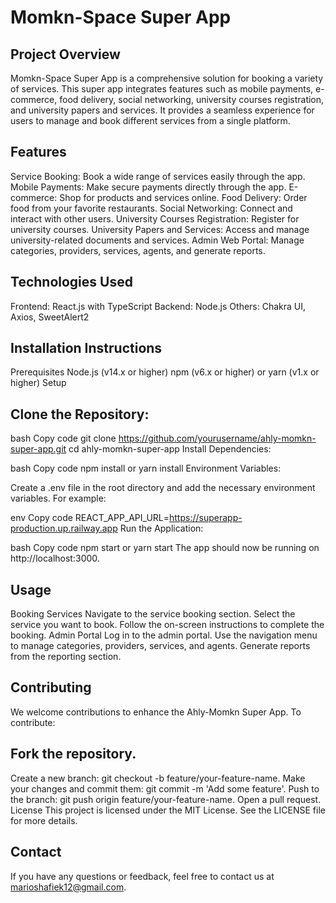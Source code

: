 # Momkn-Space Super App
## Project Overview
Momkn-Space Super App is a comprehensive solution for booking a variety of services. This super app integrates features such as mobile payments, e-commerce, food delivery, social networking, university courses registration, and university papers and services. It provides a seamless experience for users to manage and book different services from a single platform.

## Features
Service Booking: Book a wide range of services easily through the app.
Mobile Payments: Make secure payments directly through the app.
E-commerce: Shop for products and services online.
Food Delivery: Order food from your favorite restaurants.
Social Networking: Connect and interact with other users.
University Courses Registration: Register for university courses.
University Papers and Services: Access and manage university-related documents and services.
Admin Web Portal: Manage categories, providers, services, agents, and generate reports.

## Technologies Used
Frontend: React.js with TypeScript
Backend: Node.js
Others: Chakra UI, Axios, SweetAlert2

## Installation Instructions
Prerequisites
Node.js (v14.x or higher)
npm (v6.x or higher) or yarn (v1.x or higher)
Setup


## Clone the Repository:

bash
Copy code
git clone https://github.com/yourusername/ahly-momkn-super-app.git
cd ahly-momkn-super-app
Install Dependencies:

bash
Copy code
npm install
or
yarn install
Environment Variables:

Create a .env file in the root directory and add the necessary environment variables. For example:

env
Copy code
REACT_APP_API_URL=https://superapp-production.up.railway.app
Run the Application:

bash
Copy code
npm start
or
yarn start
The app should now be running on http://localhost:3000.

## Usage
Booking Services
Navigate to the service booking section.
Select the service you want to book.
Follow the on-screen instructions to complete the booking.
Admin Portal
Log in to the admin portal.
Use the navigation menu to manage categories, providers, services, and agents.
Generate reports from the reporting section.


## Contributing
We welcome contributions to enhance the Ahly-Momkn Super App. To contribute:

## Fork the repository.
Create a new branch: git checkout -b feature/your-feature-name.
Make your changes and commit them: git commit -m 'Add some feature'.
Push to the branch: git push origin feature/your-feature-name.
Open a pull request.
License
This project is licensed under the MIT License. See the LICENSE file for more details.

## Contact
If you have any questions or feedback, feel free to contact us at marioshafiek12@gmail.com.
